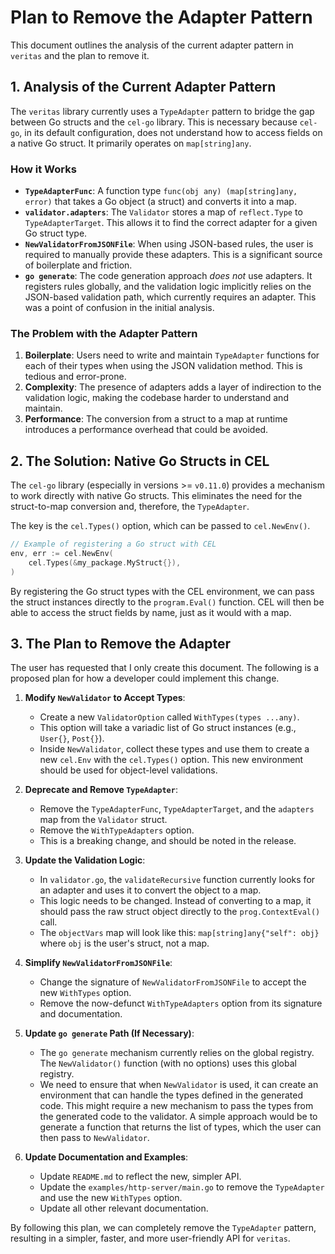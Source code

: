 # Plan to Remove the Adapter Pattern

This document outlines the analysis of the current adapter pattern in `veritas` and the plan to remove it.

## 1. Analysis of the Current Adapter Pattern

The `veritas` library currently uses a `TypeAdapter` pattern to bridge the gap between Go structs and the `cel-go` library. This is necessary because `cel-go`, in its default configuration, does not understand how to access fields on a native Go struct. It primarily operates on `map[string]any`.

### How it Works

- **`TypeAdapterFunc`**: A function type `func(obj any) (map[string]any, error)` that takes a Go object (a struct) and converts it into a map.
- **`validator.adapters`**: The `Validator` stores a map of `reflect.Type` to `TypeAdapterTarget`. This allows it to find the correct adapter for a given Go struct type.
- **`NewValidatorFromJSONFile`**: When using JSON-based rules, the user is required to manually provide these adapters. This is a significant source of boilerplate and friction.
- **`go generate`**: The code generation approach *does not* use adapters. It registers rules globally, and the validation logic implicitly relies on the JSON-based validation path, which currently requires an adapter. This was a point of confusion in the initial analysis.

### The Problem with the Adapter Pattern

1.  **Boilerplate**: Users need to write and maintain `TypeAdapter` functions for each of their types when using the JSON validation method. This is tedious and error-prone.
2.  **Complexity**: The presence of adapters adds a layer of indirection to the validation logic, making the codebase harder to understand and maintain.
3.  **Performance**: The conversion from a struct to a map at runtime introduces a performance overhead that could be avoided.

## 2. The Solution: Native Go Structs in CEL

The `cel-go` library (especially in versions >= `v0.11.0`) provides a mechanism to work directly with native Go structs. This eliminates the need for the struct-to-map conversion and, therefore, the `TypeAdapter`.

The key is the `cel.Types()` option, which can be passed to `cel.NewEnv()`.

```go
// Example of registering a Go struct with CEL
env, err := cel.NewEnv(
    cel.Types(&my_package.MyStruct{}),
)
```

By registering the Go struct types with the CEL environment, we can pass the struct instances directly to the `program.Eval()` function. CEL will then be able to access the struct fields by name, just as it would with a map.

## 3. The Plan to Remove the Adapter

The user has requested that I only create this document. The following is a proposed plan for how a developer could implement this change.

1.  **Modify `NewValidator` to Accept Types**:
    -   Create a new `ValidatorOption` called `WithTypes(types ...any)`.
    -   This option will take a variadic list of Go struct instances (e.g., `User{}`, `Post{}`).
    -   Inside `NewValidator`, collect these types and use them to create a new `cel.Env` with the `cel.Types()` option. This new environment should be used for object-level validations.

2.  **Deprecate and Remove `TypeAdapter`**:
    -   Remove the `TypeAdapterFunc`, `TypeAdapterTarget`, and the `adapters` map from the `Validator` struct.
    -   Remove the `WithTypeAdapters` option.
    -   This is a breaking change, and should be noted in the release.

3.  **Update the Validation Logic**:
    -   In `validator.go`, the `validateRecursive` function currently looks for an adapter and uses it to convert the object to a map.
    -   This logic needs to be changed. Instead of converting to a map, it should pass the raw struct object directly to the `prog.ContextEval()` call.
    -   The `objectVars` map will look like this: `map[string]any{"self": obj}` where `obj` is the user's struct, not a map.

4.  **Simplify `NewValidatorFromJSONFile`**:
    -   Change the signature of `NewValidatorFromJSONFile` to accept the new `WithTypes` option.
    -   Remove the now-defunct `WithTypeAdapters` option from its signature and documentation.

5.  **Update `go generate` Path (If Necessary)**:
    -   The `go generate` mechanism currently relies on the global registry. The `NewValidator()` function (with no options) uses this global registry.
    -   We need to ensure that when `NewValidator` is used, it can create an environment that can handle the types defined in the generated code. This might require a new mechanism to pass the types from the generated code to the validator. A simple approach would be to generate a function that returns the list of types, which the user can then pass to `NewValidator`.

6.  **Update Documentation and Examples**:
    -   Update `README.md` to reflect the new, simpler API.
    -   Update the `examples/http-server/main.go` to remove the `TypeAdapter` and use the new `WithTypes` option.
    -   Update all other relevant documentation.

By following this plan, we can completely remove the `TypeAdapter` pattern, resulting in a simpler, faster, and more user-friendly API for `veritas`.
